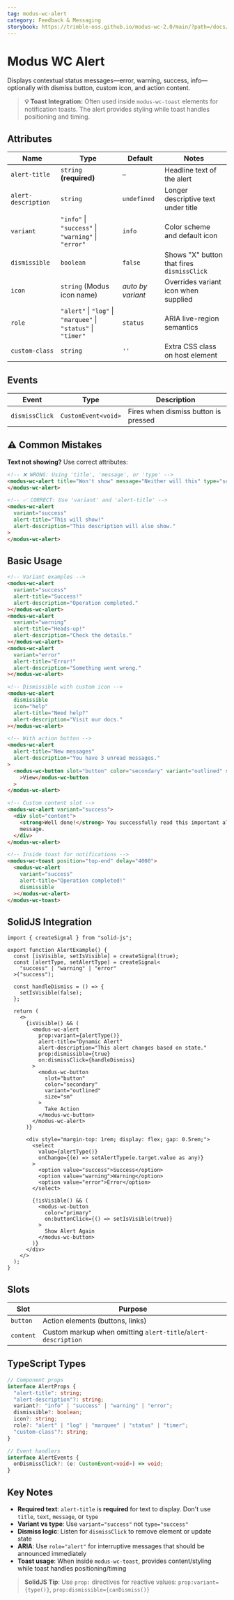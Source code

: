 ```yaml
---
tag: modus-wc-alert
category: Feedback & Messaging
storybook: https://trimble-oss.github.io/modus-wc-2.0/main/?path=/docs/components-alert--docs
---
```


# Modus WC Alert

Displays contextual status messages—error, warning, success, info—optionally with dismiss button, custom icon, and action content.

> **💡 Toast Integration:** Often used inside `modus-wc-toast` elements for notification toasts. The alert provides styling while toast handles positioning and timing.

## Attributes

| Name                | Type                                                           | Default           | Notes                                      |
| ------------------- | -------------------------------------------------------------- | ----------------- | ------------------------------------------ |
| `alert-title`       | `string` **(required)**                                        | –                 | Headline text of the alert                 |
| `alert-description` | `string`                                                       | `undefined`       | Longer descriptive text under title        |
| `variant`           | `"info"` \| `"success"` \| `"warning"` \| `"error"`            | `info`            | Color scheme and default icon              |
| `dismissible`       | `boolean`                                                      | `false`           | Shows "X" button that fires `dismissClick` |
| `icon`              | `string` (Modus icon name)                                     | _auto by variant_ | Overrides variant icon when supplied       |
| `role`              | `"alert"` \| `"log"` \| `"marquee"` \| `"status"` \| `"timer"` | `status`          | ARIA live-region semantics                 |
| `custom-class`      | `string`                                                       | `''`              | Extra CSS class on host element            |

## Events

| Event          | Type                | Description                          |
| -------------- | ------------------- | ------------------------------------ |
| `dismissClick` | `CustomEvent<void>` | Fires when dismiss button is pressed |

## ⚠️ Common Mistakes

**Text not showing?** Use correct attributes:

```html
<!-- ❌ WRONG: Using 'title', 'message', or 'type' -->
<modus-wc-alert title="Won't show" message="Neither will this" type="success">
</modus-wc-alert>

<!-- ✅ CORRECT: Use 'variant' and 'alert-title' -->
<modus-wc-alert
  variant="success"
  alert-title="This will show!"
  alert-description="This description will also show."
>
</modus-wc-alert>
```

## Basic Usage

```html
<!-- Variant examples -->
<modus-wc-alert
  variant="success"
  alert-title="Success!"
  alert-description="Operation completed."
></modus-wc-alert>
<modus-wc-alert
  variant="warning"
  alert-title="Heads-up!"
  alert-description="Check the details."
></modus-wc-alert>
<modus-wc-alert
  variant="error"
  alert-title="Error!"
  alert-description="Something went wrong."
></modus-wc-alert>

<!-- Dismissible with custom icon -->
<modus-wc-alert
  dismissible
  icon="help"
  alert-title="Need help?"
  alert-description="Visit our docs."
></modus-wc-alert>

<!-- With action button -->
<modus-wc-alert
  alert-title="New messages"
  alert-description="You have 3 unread messages."
>
  <modus-wc-button slot="button" color="secondary" variant="outlined" size="sm"
    >View</modus-wc-button
  >
</modus-wc-alert>

<!-- Custom content slot -->
<modus-wc-alert variant="success">
  <div slot="content">
    <strong>Well done!</strong> You successfully read this important alert
    message.
  </div>
</modus-wc-alert>

<!-- Inside toast for notifications -->
<modus-wc-toast position="top-end" delay="4000">
  <modus-wc-alert
    variant="success"
    alert-title="Operation completed!"
    dismissible
  ></modus-wc-alert>
</modus-wc-toast>
```

## SolidJS Integration

```tsx
import { createSignal } from "solid-js";

export function AlertExample() {
  const [isVisible, setIsVisible] = createSignal(true);
  const [alertType, setAlertType] = createSignal<
    "success" | "warning" | "error"
  >("success");

  const handleDismiss = () => {
    setIsVisible(false);
  };

  return (
    <>
      {isVisible() && (
        <modus-wc-alert
          prop:variant={alertType()}
          alert-title="Dynamic Alert"
          alert-description="This alert changes based on state."
          prop:dismissible={true}
          on:dismissClick={handleDismiss}
        >
          <modus-wc-button
            slot="button"
            color="secondary"
            variant="outlined"
            size="sm"
          >
            Take Action
          </modus-wc-button>
        </modus-wc-alert>
      )}

      <div style="margin-top: 1rem; display: flex; gap: 0.5rem;">
        <select
          value={alertType()}
          onChange={(e) => setAlertType(e.target.value as any)}
        >
          <option value="success">Success</option>
          <option value="warning">Warning</option>
          <option value="error">Error</option>
        </select>

        {!isVisible() && (
          <modus-wc-button
            color="primary"
            on:buttonClick={() => setIsVisible(true)}
          >
            Show Alert Again
          </modus-wc-button>
        )}
      </div>
    </>
  );
}
```

## Slots

| Slot      | Purpose                                                       |
| --------- | ------------------------------------------------------------- |
| `button`  | Action elements (buttons, links)                              |
| `content` | Custom markup when omitting `alert-title`/`alert-description` |

## TypeScript Types

```typescript
// Component props
interface AlertProps {
  "alert-title": string;
  "alert-description"?: string;
  variant?: "info" | "success" | "warning" | "error";
  dismissible?: boolean;
  icon?: string;
  role?: "alert" | "log" | "marquee" | "status" | "timer";
  "custom-class"?: string;
}

// Event handlers
interface AlertEvents {
  onDismissClick?: (e: CustomEvent<void>) => void;
}
```

## Key Notes

- **Required text**: `alert-title` is **required** for text to display. Don't use `title`, `text`, `message`, or `type`
- **Variant vs type**: Use `variant="success"` not `type="success"`
- **Dismiss logic**: Listen for `dismissClick` to remove element or update state
- **ARIA**: Use `role="alert"` for interruptive messages that should be announced immediately
- **Toast usage**: When inside `modus-wc-toast`, provides content/styling while toast handles positioning/timing

> **SolidJS Tip**: Use `prop:` directives for reactive values: `prop:variant={type()}`, `prop:dismissible={canDismiss()}`
